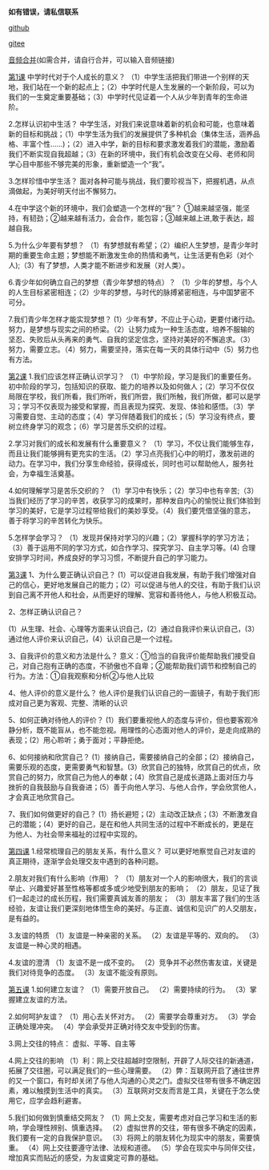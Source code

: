 **如有错误，请私信联系**

[github](https://github.com/cly312/zhengzhi)

[gitee](https://gitee.com/cly312/zhengzhi)

[音频合并](https://www.aconvert.com/cn/audio/merge/)(如需合并，请自行合并，可以输入音频链接)

[第1课](https://jsd.cdn.zzko.cn/gh/cly312/zhengzhi@main/mp3/7A-K1.mp3)
中学时代对于个人成长的意义？
（1）中学生活把我们带进一个别样的天地，我们站在一个新的起点上；（2）中学时代是人生发展的一个新阶段，可以为我们的一生奠定重要基础；（3）中学时代见证着一个人从少年到青年的生命进阶。

2.怎样认识初中生活？
中学生活，对我们来说意味着新的机会和可能，也意味着新的目标和挑战；（1）中学生活为我们的发展提供了多种机会（集体生活，涵养品格、丰富个性……)；（2）进入中学，新的目标和要求激发着我们的潜能，激励着我们不断实现自我超越；（3）在新的环境中，我们有机会改变在父母、老师和同学心目中那些不够完美的形象，重新塑造一个“我”。

3.怎样珍惜中学生活？
面对各种可能与挑战，我们要珍视当下，把握机遇，从点滴做起，为美好明天付出不懈努力。

4.在中学这个新的环境中，我们会塑造一个怎样的“我”？
①越来越坚强，能坚持，有韧劲；②越来越有活力，会合作，能包容；③越来越上进,敢于表达，超越自我。

5.为什么少年要有梦想？
（1）有梦想就有希望；（2）编织人生梦想，是青少年时期的重要生命主题；梦想能不断激发生命的热情和勇气，让生活更有色彩（对个人);（3）有了梦想，人类才能不断进步和发展（对人类）。

6.青少年如何确立自己的梦想（青少年梦想的特点）？
（1）少年的梦想，与个人的人生目标紧密相连；（2）少年的梦想，与时代的脉搏紧密相连，与中国梦密不可分。

7.我们青少年怎样才能实现梦想？
(1）少年有梦，不应止于心动，更要付诸行动。努力，是梦想与现实之间的桥梁。（2）让努力成为一种生活态度，培养不服输的坚忍、失败后从头再来的勇气、自我的坚定信念，坚持对美好的不懈追求。（3）努力，需要立志。（4）努力，需要坚持，落实在每一天的具体行动中（5）努力也有方法。

[第2课](https://jsd.cdn.zzko.cn/gh/cly312/zhengzhi@main/mp3/7A-K2.mp3)
1.我们应该怎样正确认识学习？
（1）中学阶段，学习是我们的重要任务。初中阶段的学习，包括知识的获取、能力的培养以及如何做人；（2）学习不仅仅局限在学校，我们所看，我们所听，我们所尝，我们所触，我们所做，都可以是学习；学习不仅表现为接受和掌握，而且表现为探究、发现、体验和感悟。（3）学习需要自觉、主动的态度；（4）学习伴随着我们的成长；（5）学习没有终点，要树立终身学习的观念；（6）学习是苦乐交织的过程。

2.学习对我们的成长和发展有什么重要意义？
（1）学习，不仅让我们能够生存，而且让我们能够拥有更充实的生活。（2）学习点亮我们心中的明灯，激发前进的动力。在学习中，我们分享生命经验，获得成长，同时也可以帮助他人，服务社会，为幸福生活奠基。

4.如何理解学习是苦乐交织的？
（1）学习中有快乐；（2）学习中也有辛苦;（3）当我们经历了学习的辛苦，收获学习的成果时，那种发自内心的愉悦让我们体验到学习的美好，它是学习过程带给我们的美妙享受。（4）我们要凭借坚强的意志，善于将学习的辛苦转化为快乐。

5.怎样学会学习？
（1）发现并保持对学习的兴趣；（2）掌握科学的学习方法；（3）善于运用不同的学习方式，如合作学习、探究学习、自主学习等。(4) 合理安排学习时间，养成良好的学习习惯，不断提升自己的学习能力。

[第3课](https://jsd.cdn.zzko.cn/gh/cly312/zhengzhi@main/mp3/7A-K3.mp3) 
1、为什么要正确认识自己？
(1）可以促进自我发展，有助于我们增强对自己的信心，更好地发展自己的能力；(2）可以促进与他人的交往，有助于我们认识到自己离不开他人和社会，从而更好的理解、宽容和善待他人，与他人积极互动。

2、怎样正确认识自己？

(1）从生理、社会、心理等方面来认识自己，(2）通过自我评价来认识自己，(3）通过他人评价来认识自己，(4）认识自己是一个过程。

3、自我评价的意义和方法是什么？
意义：①恰当的自我评价能帮助我们接受自己，对自己抱有正确的态度，不骄傲也不自卑；②能帮助我们调节和控制自己的行为。方法：①自我观察和分析②与他人比较

4、他人评价的意义是什么？
他人评价是我们认识自己的一面镜子，有助于我们形成对自己更为客观、完整、清晰的认识

5、如何正确对待他人的评价？
(1）我们要重视他人的态度与评价，但也要客观冷静分析，既不能盲从，也不能忽视。用理性的心态面对他人的评价，是走向成熟的表现；(2）用心聆听；勇于面对；平静拒绝。

6、如何接纳和欣赏自己？
(1）接纳自己，需要接纳自己的全部；(2）接纳自己，需要乐观的态度，更需要勇气和智慧。(3）欣赏自己的独特，欣赏自己的优点，欣赏自己的努力，欣赏自己为他人的奉献；(4）欣赏自己是成长道路上面对压力与挫折的自我鼓励与自我奋进；(5）善于向他人学习、与他人合作，学会欣赏他人，才会真正地欣赏自己。

7、我们如何做更好的自己？
(1）扬长避短；(2）主动改正缺点；(3）不断激发自己的潜能；(4）更好的自己，是在和他人共同生活的过程中不断成长的，更是在为他人、为社会带来福祉的过程中实现的。

[第四课](https://jsd.cdn.zzko.cn/gh/cly312/zhengzhi@main/mp3/7A-K4.mp3)
1.经常梳理自己的朋友关系，有什么意义？
可以更好地察觉自己对友谊的真正期待，逐渐学会处理交友中遇到的各种问题。

2.朋友对我们有什么影响（作用）？
（1）朋友对一个人的影响很大，我们的言谈举止、兴趣爱好甚至性格等都或多或少地受到朋友的影响；
（2）朋友，见证了我们一起走过的成长历程，我们需要真诚友善的朋友；
（3）朋友丰富了我们的生活经验，友谊让我们更深刻地体悟生命的美好。与正直、诚信和见识广的人交朋友，是有益的。

3.友谊的特质
（1）友谊是一种亲密的关系。
（2）友谊是平等的、双向的。
（3）友谊是一种心灵的相遇。

4.友谊的澄清
（1）友谊不是一成不变的。
（2）竞争并不必然伤害友谊，关键是我们对待竞争的态度。
（3）友谊不能没有原则。

[第五课](https://jsd.cdn.zzko.cn/gh/cly312/zhengzhi@main/mp3/7A-K5.mp3)
1.如何建立友谊？
（1）需要开放自己。
（2）需要持续的行为。
（3）掌握建立友谊的方法。

2.如何呵护友谊？
（1）用心去关怀对方。
（2）需要学会尊重对方。
（3）学会正确处理冲突。
（4）学会承受并正确对待交友中受到的伤害。

3.网上交往的特点：
虚拟、平等、自主等

4.网上交往的影响
（1）利：网上交往超越时空限制，开辟了人际交往的新通道，拓展了交往圈，可以满足我们的一些心理需要。
（2）弊：互联网开启了通往世界的又一个窗口，有时却关闭了与他人沟通的心灵之门。虚拟交往带有很多不确定因素，难以触摸到生活中的真实。
（3）互联网对交友而言是工具，关键在于怎么使用它，应学会趋利避害。

5.我们如何做到慎重结交网友？
（1）网上交友，需要考虑对自己学习和生活的影响，学会理性辨别、慎重选择。
（2）虚拟世界的交往，带有很多不确定的因素，我们要有一定的自我保护意识。
（3）将网上的朋友转化为现实中的朋友，需要慎重。
（4）网上交往要遵守法律、法规和道德。
（5）学会在现实中与同伴交往，增加真实而贴近的感受，为友谊奠定可靠的基础。
